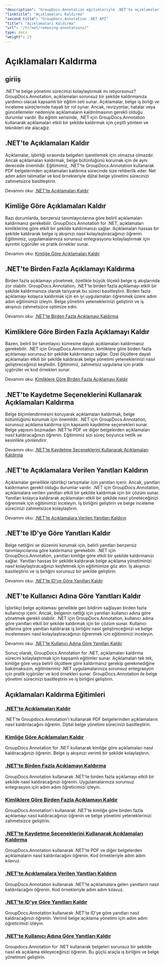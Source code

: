 ```yaml
---
"description": "GroupDocs.Annotation eğitimleriyle .NET'te açıklamaları nasıl etkili bir şekilde yöneteceğinizi keşfedin. Belge iş akışınızı kolaylaştırın ve iş birliğini sorunsuz bir şekilde geliştirin."
"linktitle": "Açıklamaları Kaldırma"
"second_title": "GroupDocs.Annotation .NET API"
"title": "Açıklamaları Kaldırma"
"url": "/tr/net/removing-annotations/"
type: docs
"weight": 25
---
```


# Açıklamaları Kaldırma

## giriiş

.NET'te belge yönetimi sürecinizi kolaylaştırmak mı istiyorsunuz? GroupDocs.Annotation, açıklamaları sorunsuz bir şekilde kaldırmanıza yardımcı olacak kapsamlı bir eğitim seti sunar. Açıklamalar, belge iş birliği ve inceleme süreçlerinde hayati bir rol oynar. Ancak, revizyonlar, hatalar veya güncellemeler nedeniyle açıklamaların kaldırılmasının gerekli olduğu durumlar vardır. Bu eğitim serisinde, .NET için GroupDocs.Annotation kullanarak açıklamaları etkili bir şekilde kaldırmak için çeşitli yöntem ve teknikleri ele alacağız.

## .NET'te Açıklamaları Kaldır
Açıklamalar, işbirliği sırasında belgeleri işaretlemek için olmazsa olmazdır. Ancak açıklamaları kaldırmak, belge bütünlüğünü korumak için de aynı derecede önemlidir. Eğitimimiz, .NET'te GroupDocs.Annotation kullanarak PDF belgelerinden açıklamaları kaldırma sürecinde size rehberlik eder. Net adım adım talimatlar ve kod örnekleriyle dijital belge yönetimi sürecinizi zahmetsizce basitleştirin.

Devamını oku: [.NET'te Açıklamaları Kaldır](./remove-annotations/)

## Kimliğe Göre Açıklamaları Kaldır
Bazı durumlarda, benzersiz tanımlayıcılarına göre belirli açıklamaları kaldırmanız gerekebilir. GroupDocs.Annotation for .NET, açıklamaları kimliklerine göre etkili bir şekilde kaldırmanızı sağlar. Açıklamaları hassas bir şekilde kaldırarak belge iş akışınızı nasıl kolaylaştıracağınızı öğrenin. Eğitimimiz, uygulamalarınıza sorunsuz entegrasyonu kolaylaştırmak için ayrıntılı içgörüler ve pratik örnekler sunar.

Devamını oku: [Kimliğe Göre Açıklamaları Kaldır](./remove-annotations-by-id/)

## .NET'te Birden Fazla Açıklamayı Kaldırma
Birden fazla açıklamayı yönetmek, özellikle büyük ölçekli belge iş akışlarında zor olabilir. GroupDocs.Annotation, .NET'te birden fazla açıklamayı etkili bir şekilde kaldırmanıza olanak tanıyarak bu süreci basitleştirir. Birden fazla açıklamayı kolayca kaldırmak için en iyi uygulamaları öğrenmek üzere adım adım eğitimimizi izleyin. Belge yönetimi yeteneklerinizi geliştirin ve iş akışınızı zahmetsizce optimize edin.

Devamını oku: [.NET'te Birden Fazla Açıklamayı Kaldırma](./remove-multiple-annotations/)

## Kimliklere Göre Birden Fazla Açıklamayı Kaldır
Bazen, belirli bir tanımlayıcı kümesine dayalı açıklamaları kaldırmanız gerekebilir. .NET için GroupDocs.Annotation, kimliklere göre birden fazla açıklamayı sorunsuz bir şekilde kaldırmanızı sağlar. Özel ölçütlere dayalı açıklamaları etkili bir şekilde kaldırarak belge yönetimi yeteneklerinizi nasıl geliştireceğinizi keşfedin. Eğitimimiz, zahmetsiz uygulama için pratik içgörüler ve kod örnekleri sunar.

Devamını oku: [Kimliklere Göre Birden Fazla Açıklamayı Kaldır](./remove-multiple-annotations-by-ids/)

## .NET'te Kaydetme Seçeneklerini Kullanarak Açıklamaları Kaldırma
Belge biçimlendirmesini koruyarak açıklamaları kaldırmak, belge bütünlüğünü korumak için önemlidir. .NET için GroupDocs.Annotation, sorunsuz açıklama kaldırma için kapsamlı kaydetme seçenekleri sunar. Belge yapısını bozmadan .NET'te PDF ve diğer belgelerden açıklamaları nasıl kaldıracağınızı öğrenin. Eğitimimiz sizi süreç boyunca netlik ve kesinlikle yönlendirir.

Devamını oku: [.NET'te Kaydetme Seçeneklerini Kullanarak Açıklamaları Kaldırma](./remove-annotations-using-save-options/)

## .NET'te Açıklamalara Verilen Yanıtları Kaldırın
Açıklamalar genellikle işbirlikçi tartışmalar için yanıtları içerir. Ancak, yanıtları kaldırmanın gerekli olduğu durumlar vardır. .NET için GroupDocs.Annotation, açıklamalara verilen yanıtları etkili bir şekilde kaldırmak için bir çözüm sunar. Yanıtları kolayca kaldırarak açıklamaları etkili bir şekilde nasıl yöneteceğinizi öğrenmek için eğitimimizi inceleyin. İş birliğini geliştirin ve belge inceleme sürecinizi zahmetsizce kolaylaştırın.

Devamını oku: [.NET'te Açıklamalara Verilen Yanıtları Kaldırın](./remove-replies-to-annotations/)

## .NET'te ID'ye Göre Yanıtları Kaldır
Belge netliğini ve düzenini korumak için, belirli yanıtları benzersiz tanımlayıcılarına göre kaldırmanız gerekebilir. .NET için GroupDocs.Annotation, yanıtları kimliğe göre etkili bir şekilde kaldırmanızı sağlar. Yanıtları hassas bir şekilde kaldırarak belge açıklama yönetiminizi nasıl kolaylaştıracağınızı keşfetmek için eğitimimize göz atın. İş akışınızı basitleştirin ve iş birliğini sorunsuz bir şekilde geliştirin.

Devamını oku: [.NET'te ID'ye Göre Yanıtları Kaldır](./remove-replies-by-id/)

## .NET'te Kullanıcı Adına Göre Yanıtları Kaldır
İşbirlikçi belge açıklaması genellikle geri bildirim sağlayan birden fazla kullanıcıyı içerir. Ancak, belgenin netliği için yanıtları kullanıcı adına göre yönetmek gerekli olabilir. .NET için GroupDocs.Annotation, kullanıcı adına göre yanıtları etkili bir şekilde kaldırmak için bir çözüm sunar. Kullanıcı adlarına göre yanıtları kaldırarak iş birliğini nasıl geliştireceğinizi ve belge incelemesini nasıl kolaylaştıracağınızı öğrenmek için eğitimimizi inceleyin.

Devamını oku: [.NET'te Kullanıcı Adına Göre Yanıtları Kaldır](./remove-replies-by-username/)

Sonuç olarak, GroupDocs.Annotation for .NET, açıklamaları kaldırma sürecini kolaylaştırmak için kapsamlı eğitimler sunar. Açıklamaları tek tek, kimliğe göre veya belirli ölçütlere göre kaldırmanız gerekip gerekmediğine bakılmaksızın, eğitimlerimiz .NET uygulamalarınıza sorunsuz entegrasyon için pratik içgörüler ve kod örnekleri sunar. GroupDocs.Annotation ile belge yönetimi sürecinizi basitleştirin ve iş birliğini geliştirin.
## Açıklamaları Kaldırma Eğitimleri
### [.NET'te Açıklamaları Kaldır](./remove-annotations/)
.NET'te Groupdocs.Annotation'ı kullanarak PDF belgelerinden açıklamaların nasıl kaldırılacağını öğrenin. Dijital belge yönetimi sürecinizi basitleştirin.
### [Kimliğe Göre Açıklamaları Kaldır](./remove-annotations-by-id/)
GroupDocs.Annotation for .NET kullanarak kimliğe göre açıklamaları nasıl kaldıracağınızı öğrenin. Belge iş akışınızı verimli bir şekilde kolaylaştırın.
### [.NET'te Birden Fazla Açıklamayı Kaldırma](./remove-multiple-annotations/)
GroupDocs.Annotation kullanarak .NET'te birden fazla açıklamayı etkili bir şekilde nasıl kaldıracağınızı öğrenin. Uygulamalarınıza sorunsuz entegrasyon için adım adım öğreticimizi izleyin.
### [Kimliklere Göre Birden Fazla Açıklamayı Kaldır](./remove-multiple-annotations-by-ids/)
GroupDocs.Annotation'ı kullanarak .NET'te kimliğe göre birden fazla açıklamayı nasıl kaldıracağınızı öğrenin ve belge yönetimi yeteneklerinizi zahmetsizce geliştirin.
### [.NET'te Kaydetme Seçeneklerini Kullanarak Açıklamaları Kaldırma](./remove-annotations-using-save-options/)
GroupDocs.Annotation kullanarak .NET'te PDF ve diğer belgelerden açıklamaların nasıl kaldırılacağını öğrenin. Kod örnekleriyle adım adım kılavuz.
### [.NET'te Açıklamalara Verilen Yanıtları Kaldırın](./remove-replies-to-annotations/)
GroupDocs.Annotation kullanarak .NET'te açıklamalara gelen yanıtların nasıl kaldırılacağını öğrenin. Kod örnekleriyle adım adım kılavuz.
### [.NET'te ID'ye Göre Yanıtları Kaldır](./remove-replies-by-id/)
GroupDocs.Annotation kullanarak .NET'te ID'ye göre yanıtları nasıl kaldıracağınızı öğrenin. Verimli belge açıklama yönetimi için adım adım öğreticimizi izleyin.
### [.NET'te Kullanıcı Adına Göre Yanıtları Kaldır](./remove-replies-by-username/)
Groupdocs.Annotation for .NET kullanarak belgeleri sorunsuz bir şekilde nasıl ek açıklama ekleyeceğinizi öğrenin. Bu güçlü araçla iş birliğini ve belge yönetimini geliştirin.